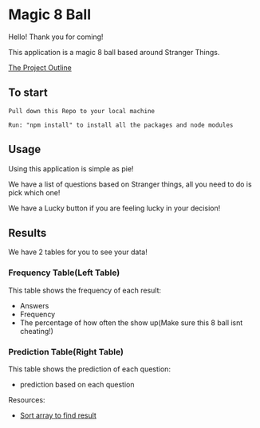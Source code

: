 # Magic 8 Ball

Hello! Thank you for coming!

This application is a magic 8 ball based around Stranger Things.

[The Project Outline](https://observablehq.com/@mike-mwk/stranger-things-magic-8-ball#answer)

## To start

```
Pull down this Repo to your local machine

Run: "npm install" to install all the packages and node modules

```

## Usage

Using this application is simple as pie!

We have a list of questions based on Stranger things, all you need to do is pick which one!

We have a Lucky button if you are feeling lucky in your decision!

## Results

We have 2 tables for you to see your data!

### Frequency Table(Left Table)

This table shows the frequency of each result:
- Answers
- Frequency
- The percentage of how often the show up(Make sure this 8 ball isnt cheating!)

### Prediction Table(Right Table)

This table shows the prediction of each question:
- prediction based on each question

Resources:

- [Sort array to find result](https://stackoverflow.com/questions/8584902/get-the-closest-number-out-of-an-array)
<!-- 
Todo:

Make prediction pop up right away
css to space things out
better sort to get a better prediction
  Feels like prediciton is not right.
  When sorts run, the first prediction will pop up
  but the second will make it disappear, then works fine after that

-->